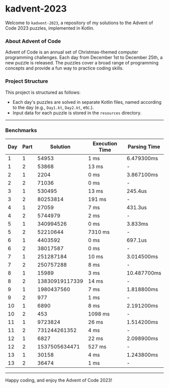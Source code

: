 # kadvent-2023

Welcome to `kadvent-2023`, a repository of my solutions to the Advent of Code 2023 puzzles, implemented in Kotlin. 
### About Advent of Code

Advent of Code is an annual set of Christmas-themed computer programming challenges. Each day from December 1st to December 25th, a new puzzle is released. The puzzles cover a broad range of programming concepts and provide a fun way to practice coding skills.

### Project Structure

This project is structured as follows:

- Each day's puzzles are solved in separate Kotlin files, named according to the day (e.g., `Day1.kt`, `Day2.kt`, etc.).
- Input data for each puzzle is stored in the `resources` directory.

---

### Benchmarks

| Day | Part | Solution | Execution Time | Parsing Time |
| --- | ---- | -------- | ------------- | ------------ |
| 1 | 1 | 54953 | 1 ms | 6.479300ms |
| 1 | 2 | 53868 | 13 ms | - |
| 2 | 1 | 2204 | 0 ms | 3.867100ms |
| 2 | 2 | 71036 | 0 ms | - |
| 3 | 1 | 530495 | 13 ms | 245.4us |
| 3 | 2 | 80253814 | 191 ms | - |
| 4 | 1 | 27059 | 7 ms | 431.3us |
| 4 | 2 | 5744979 | 2 ms | - |
| 5 | 1 | 340994526 | 0 ms | 3.833ms |
| 5 | 2 | 52210644 | 7310 ms | - |
| 6 | 1 | 4403592 | 0 ms | 697.1us |
| 6 | 2 | 38017587 | 0 ms | - |
| 7 | 1 | 251287184 | 10 ms | 3.014500ms |
| 7 | 2 | 250757288 | 8 ms | - |
| 8 | 1 | 15989 | 3 ms | 10.487700ms |
| 8 | 2 | 13830919117339 | 14 ms | - |
| 9 | 1 | 1980437560 | 7 ms | 1.818800ms |
| 9 | 2 | 977 | 1 ms | - |
| 10 | 1 | 6890 | 8 ms | 2.191200ms |
| 10 | 2 | 453 | 1098 ms | - |
| 11 | 1 | 9723824 | 26 ms | 1.514200ms |
| 11 | 2 | 731244261352 | 4 ms | - |
| 12 | 1 | 6827 | 22 ms | 2.098900ms |
| 12 | 2 | 1537505634471 | 527 ms | - |
| 13 | 1 | 30158 | 4 ms | 1.243800ms |
| 13 | 2 | 36474 | 1 ms | - |

---

Happy coding, and enjoy the Advent of Code 2023!